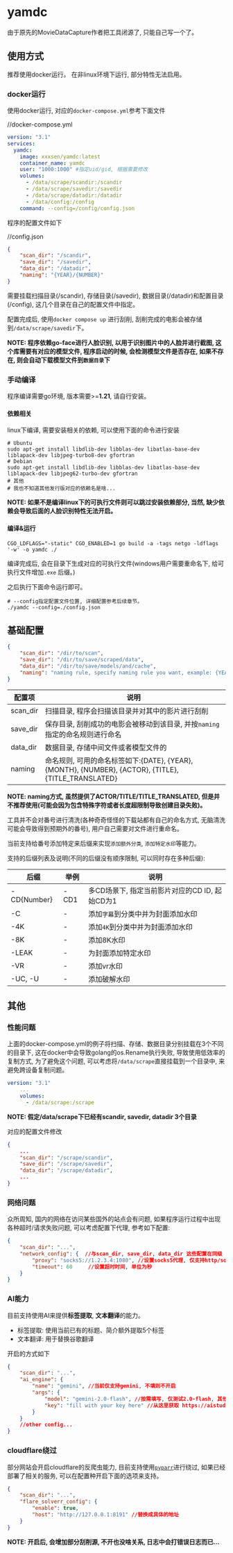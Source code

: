 yamdc
===

由于原先的MovieDataCapture作者把工具闭源了, 只能自己写一个了。

## 使用方式

推荐使用docker运行。 在非linux环境下运行, 部分特性无法启用。

### docker运行

使用docker运行, 对应的`docker-compose.yml`参考下面文件

//docker-compose.yml

```yaml
version: "3.1"
services:
  yamdc:
    image: xxxsen/yamdc:latest
    container_name: yamdc
    user: "1000:1000" #指定uid/gid, 根据需要修改
    volumes:
      - /data/scrape/scandir:/scandir
      - /data/scrape/savedir:/savedir
      - /data/scrape/datadir:/datadir
      - /data/config:/config
    command: --config=/config/config.json
```

程序的配置文件如下

//config.json

```json
{
    "scan_dir": "/scandir",
    "save_dir": "/savedir",
    "data_dir": "/datadir",
    "naming": "{YEAR}/{NUMBER}"
}
```

需要挂载扫描目录(/scandir), 存储目录(/savedir), 数据目录(/datadir)和配置目录(/config), 这几个目录在自己的配置文件中指定。

配置完成后, 使用`docker compose up` 进行刮削, 刮削完成的电影会被存储到`/data/scrape/savedir`下。

**NOTE: 程序依赖go-face进行人脸识别, 以用于识别图片中的人脸并进行截图, 这个库需要有对应的模型文件, 程序启动的时候, 会检测模型文件是否存在, 如果不存在, 则会自动下载模型文件到`数据目录`下**

### 手动编译

程序编译需要go环境, 版本需要>=**1.21**, 请自行安装。

#### 依赖相关

linux下编译, 需要安装相关的依赖, 可以使用下面的命令进行安装

```shell
# Ubuntu
sudo apt-get install libdlib-dev libblas-dev libatlas-base-dev liblapack-dev libjpeg-turbo8-dev gfortran
# Debian
sudo apt-get install libdlib-dev libblas-dev libatlas-base-dev liblapack-dev libjpeg62-turbo-dev gfortran
# 其他
# 我也不知道其他发行版对应的依赖名是啥...
```

**NOTE: 如果不是编译linux下的可执行文件则可以跳过安装依赖部分, 当然, 缺少依赖会导致后面的人脸识别特性无法开启。**

#### 编译&运行

```shell
CGO_LDFLAGS="-static" CGO_ENABLED=1 go build -a -tags netgo -ldflags '-w' -o yamdc ./
```

编译完成后, 会在目录下生成对应的可执行文件(windows用户需要重命名下, 给可执行文件增加`.exe` 后缀。)

之后执行下面命令运行即可。

```shell
# --config指定配置文件位置, 详细配置参考后续章节。
./yamdc --config=./config.json
```

## 基础配置

```json
{
    "scan_dir": "/dir/to/scan",
    "save_dir": "/dir/to/save/scraped/data",
    "data_dir": "/dir/to/save/models/and/cache",
    "naming": "naming rule, specify naming rule you want, example: {YEAR}/{NUMBER}"
}
```

|配置项|说明|
|---|---|
|scan_dir|扫描目录, 程序会扫描该目录并对其中的影片进行刮削|
|save_dir|保存目录, 刮削成功的电影会被移动到该目录, 并按`naming`指定的命名规则进行命名|
|data_dir|数据目录, 存储中间文件或者模型文件的|
|naming|命名规则, 可用的命名标签如下:{DATE}, {YEAR}, {MONTH}, {NUMBER}, {ACTOR}, {TITLE}, {TITLE_TRANSLATED}|

**NOTE: naming方式, 虽然提供了ACTOR/TITLE/TITLE_TRANSLATED, 但是并不推荐使用(可能会因为包含特殊字符或者长度超限制导致创建目录失败)。**

工具并不会对番号进行清洗(各种奇奇怪怪的下载站都有自己的命名方式, 无脑清洗可能会导致得到预期外的番号), 用户自己需要对文件进行重命名。

当前支持给番号添加特定来后缀来实现`添加额外分类`, `添加特定水印`等能力。

支持的后缀列表及说明(不同的后缀没有顺序限制, 可以同时存在多种后缀):

|后缀|举例|说明|
|---|---|---|
|-CD{Number}|-CD1|多CD场景下, 指定当前影片对应的CD ID, 起始CD为1|
|-C|-|添加`字幕`到分类中并为封面添加水印|
|-4K|-|添加`4K`到分类中并为封面添加水印|
|-8K|-|添加8K水印|
|-LEAK|-|为封面添加特定水印| 
|-VR|-|添加vr水印|
|-UC, -U|-|添加破解水印|

## 其他

### 性能问题

上面的docker-compose.yml的例子将扫描、存储、数据目录分别挂载在3个不同的目录下, 这在docker中会导致golang的os.Rename执行失败, 导致使用低效率的复制方式, 为了避免这个问题, 可以考虑将`/data/scrape`直接挂载到一个目录中, 来避免跨设备复制问题。

```yml
version: "3.1"
    ...
    volumes:
      - /data/scrape:/scrape 
```

**NOTE: 假定/data/scrape下已经有scandir, savedir, datadir 3个目录**

对应的配置文件修改

```json
{
    ...
    "scan_dir": "/scrape/scandir",
    "save_dir": "/scrape/savedir",
    "data_dir": "/scrape/datadir",
    ...
}
```

### 网络问题

众所周知, 国内的网络在访问某些国外的站点会有问题, 如果程序运行过程中出现各种超时/请求失败问题, 可以考虑配置下代理, 参考如下配置:

```json
{
    "scan_dir": "...",
    "network_config": {  //与scan_dir, save_dir, data_dir 这些配置在同级
        "proxy": "socks5://1.2.3.4:1080", //设置socks5代理, 仅支持http/socks5
        "timeout": 60     //设置超时时间, 单位为秒
    }
}
```

### AI能力

目前支持使用AI来提供**标签提取**, **文本翻译**的能力。

- 标签提取: 使用当前已有的标题、简介额外提取5个标签
- 文本翻译: 用于替换谷歌翻译

开启的方式如下

```json
{
    "scan_dir": "...",
    "ai_engine": {
        "name": "gemini", //当前仅支持gemini, 不填则不开启
        "args": {
            "model": "gemini-2.0-flash", //按需填写, 仅测试2.0-flash, 其他的没测试
            "key": "fill with your key here" //从这里获取 https://aistudio.google.com/app/apikey
        }
    }
    //other config...
}
```

### cloudflare绕过

部分网站会开启cloudflare的反爬虫能力, 目前支持使用[`pyparr`](https://github.com/ThePhaseless/Byparr)进行绕过, 如果已经部署了相关的服务, 可以在配置种开启下面的选项来支持。

```json
{
    "scan_dir": "...",
    "flare_solverr_config": {
        "enable": true,
        "host": "http://127.0.0.1:8191" //替换成具体的地址
    }
}
```

**NOTE: 开启后, 会增加部分刮削源, 不开也没啥关系, 日志中会打错误日志而已...**